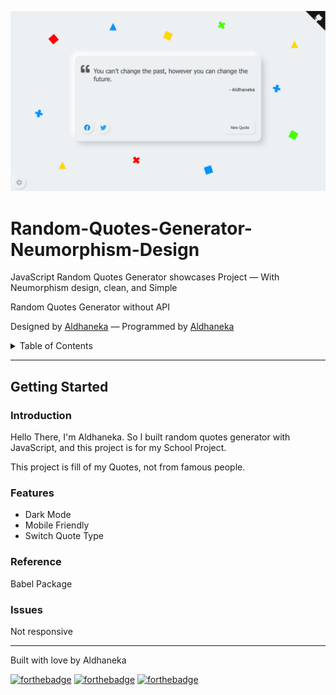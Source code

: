 
![Semantic description of image](images/preview.png "Preview")
# Random-Quotes-Generator-Neumorphism-Design

JavaScript Random Quotes Generator showcases Project — With Neumorphism design, clean, and Simple 

 Random Quotes Generator without API

Designed by [Aldhaneka][Aldhaneka] — Programmed by [Aldhaneka][Aldhaneka]

<details>
  <summary markdown="span">Table of Contents</summary>

  ### Table of Contents
  - [Getting Started](#getting-started)
    - [Introduction](#introduction)
    - [Features](#features)
    - [Reference](#Reference)
    - [Issues](#Issues)
</details>

---


## Getting Started

### Introduction
Hello There, I'm Aldhaneka. So I built random quotes generator with JavaScript, and this project is for my School Project.

This project is fill of my Quotes, not from famous people.



### Features
- Dark Mode
- Mobile Friendly
- Switch Quote Type

### Reference
Babel Package 

### Issues
Not responsive

---
Built with love by Aldhaneka

[![forthebadge](https://forthebadge.com/images/badges/check-it-out.svg)](https://randomquotesgenerator.netlify.app/)
[![forthebadge](https://forthebadge.com/images/badges/built-with-love.svg)](https://forthebadge.com)
[![forthebadge](https://forthebadge.com/images/badges/made-with-javascript.svg)](https://forthebadge.com)


[Aldhaneka]: https://github.com/Aldhanekaa
